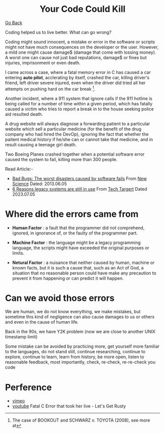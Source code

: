 <div align="center"><h1>Your Code Could Kill</h1></div>

[Go Back](../../README.md)

Coding helped us to live better. What can go wrong?

Coding might sound innocent, a mistake or error in the software or scripts might not have much consequences on the developer or the user. However, a mild one might cause damage$ (damage that come with lossing money). A worst one can cause not just bad reputations, damage$ or fines but injuries, imprisonment or even death.

I came across a case, where a fatal memory error in C has caused a car entering __auto pilot__,  acclerating by itself, crashed the car, killing driver's friend, left driver severe injured, even when the driver did tried all her attempts on pushing hard on the car break [^2].

Another incident, where a 911 system that ignore calls if the 911 hotline is being called for a number of time within a given period, which has fatally caused a victim who tries to report a break in to the house seeking police aid resulted death. 
 
A drug website will always diagnose a forwarding patient to a particular website which sell a particular medicine (for the benefit of the drug company who had hired the DevOp), ignoring the fact that whether the paitent medical history if he/she can or cannot take that medicine, and in result causing a teenage girl death.

Two Boeing Planes crashed together when a potential software error caused the system to fail, killing more than 300 people.

Read Article:-
- [Bad Bugs: The worst disasters caused by software fails](https://www.newscientist.com/gallery/software-bugs/) From [New Science](https://www.newscientist.com/) Dated: 2013.06.05
- [6 Reasons legacy systems are still in use](https://www.techtarget.com/searchcio/feature/6-reasons-legacy-systems-are-still-in-use) From [Tech Targert](https://www.techtarget.com/) Dated 2023.07.05

# Where did the errors came from
- __Human Factor__ : a fault that the programmer did not comprehend, ignored, in ignorance of, or the faulty of the programmer part. 

- __Machine Factor__ : the language might be a legacy programming language, the scripts might have exceeded the original purposes or limits.

- __Netural Factor__ : a nuisance that neither caused by human, machine or known facts, but it is such a cause that, such as an Act of God, a situation that no reasonable person could have make any precaution to prevent it from happening or can predict it will happen.

# Can we avoid those errors
We are human, we do not know everything, we make mistakes, but sometime this kind of negligence can also cause damages to us or others and even in the cause of human life.

Back in the 90s, we have Y2K problem (now we are close to another UNIX timestamp limit)

Some mistake can be avoided by practicing more, get yourself more familiar to the languages, do not stand still, continue researching, continue to explore, continue to learn, learn from history, be more open, listen to reasonable feedback, most importantly, check, re-check, re-re-check you code  

# Perference
[^2]: The case of BOOKOUT and SCHWARZ v. TOYOTA (2008), see more at
- [vimeo](https://vimeo.com/108663584)
- [youtube](https://www.youtube.com/watch?v=bJyE9OUhhAM&t=606s) Fatal C Error that took her live - Let's Get Rusty